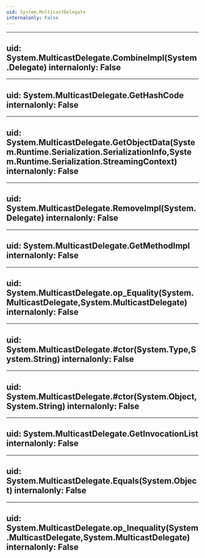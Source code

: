```yaml
---
uid: System.MulticastDelegate
internalonly: False
---
```


---
uid: System.MulticastDelegate.CombineImpl(System.Delegate)
internalonly: False
---

---
uid: System.MulticastDelegate.GetHashCode
internalonly: False
---

---
uid: System.MulticastDelegate.GetObjectData(System.Runtime.Serialization.SerializationInfo,System.Runtime.Serialization.StreamingContext)
internalonly: False
---

---
uid: System.MulticastDelegate.RemoveImpl(System.Delegate)
internalonly: False
---

---
uid: System.MulticastDelegate.GetMethodImpl
internalonly: False
---

---
uid: System.MulticastDelegate.op_Equality(System.MulticastDelegate,System.MulticastDelegate)
internalonly: False
---

---
uid: System.MulticastDelegate.#ctor(System.Type,System.String)
internalonly: False
---

---
uid: System.MulticastDelegate.#ctor(System.Object,System.String)
internalonly: False
---

---
uid: System.MulticastDelegate.GetInvocationList
internalonly: False
---

---
uid: System.MulticastDelegate.Equals(System.Object)
internalonly: False
---

---
uid: System.MulticastDelegate.op_Inequality(System.MulticastDelegate,System.MulticastDelegate)
internalonly: False
---
